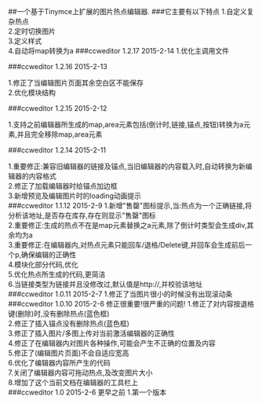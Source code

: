 
##一个基于Tinymce上扩展的图片热点编辑器.
###它主要有以下特点
1.自定义复杂热点    
2.定时切换图片    
3.定义样式    
4.自动将map转换为a
###ccweditor 1.2.17 2015-2-14
1.优化主调用文件

###ccweditor 1.2.16 2015-2-13

1.修正了当编辑图片页面其余空白区不能保存    
2.优化模块结构    


###ccweditor 1.2.15 2015-2-12

1.支持之前编辑器所生成的map,area元素包括(倒计时,链接,锚点,按钮)转换为a元素,并且完全移除map,area元素    

###ccweditor 1.2.14 2015-2-11

1.重要修正:兼容旧编辑器的链接及锚点,当旧编辑器的内容载入时,自动转换为新编辑器的内容格式    
2.修正了加载编辑器时给锚点加边框    
3.新增预览及编辑图片时的loading动画提示    
###ccweditor 1.1.12 2015-2-9
1.新增"售罄"图标提示,当:热点为一个正确链接,将分析该地址,是否存在库存,存在则显示"售罄"图标    
2.重要修正:生成的热点不在是map元素替换之a元素,除了倒计时类型会生成div,其余均为a    
3.重要修正:在编辑器内,对热点元素只能回车/退格/Delete键,并回车会生成前后一个p,确保编辑的正确性    
4.模块化部分代码,优化    
5.优化热点所生成的代码,更简洁    
6.当链接类型为链接并且没修改过,默认值是http://,并校验该地址    
###ccweditor 1.0.11 2015-2-7
1.修正了当图片很小的时候没有出现滚动条
###ccweditor 1.0.10 2015-2-6 修正很重要!很严重的问题!
1.修正了对内容按退格键(删除)时,没有删除热点(蓝色框)    
2.修正了插入锚点没有删除热点(蓝色框)    
3.修正了插入图片/多图上传对当前激活编辑器的正确性    
4.修正了在编辑器内对图片各种操作,可能会产生不正确的位置及内容    
5.修正了(编辑图片页面)不会自适应宽高    
6.优化了编辑器内容所产生的代码    
7.关闭了编辑器内容可拖动热点,及改变图片大小    
8.增加了这个当前文档在编辑器的工具栏上    
###ccweditor 1.0 2015-2-6 更早之前
1.第一个版本    
